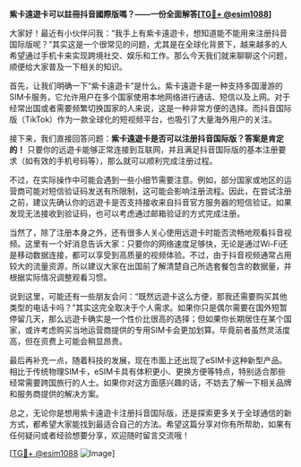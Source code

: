 **紫卡遠遊卡可以註冊抖音國際版嗎？——一份全面解答[[TG💪+ @esim1088](https://t.me/s/esim1088)]**

大家好！最近有小伙伴问我：“我手上有紫卡遠遊卡，想知道能不能用来注册抖音国际版呢？”其实这是一个很常见的问题，尤其是在全球化背景下，越来越多的人希望通过手机卡来实现跨境社交、娱乐和工作。那么今天我们就来聊聊这个问题，顺便给大家普及一下相关的知识。

首先，让我们明确一下“紫卡遠遊卡”是什么。紫卡遠遊卡是一种支持多国漫游的SIM卡服务，它允许用户在多个国家使用本地网络进行通话、短信以及上网。对于经常出国或者需要频繁切换国家的人来说，这是一种非常方便的选择。而抖音国际版（TikTok）作为一款全球化的短视频平台，也吸引了大量海外用户的关注。

接下来，我们直接回答问题：**紫卡遠遊卡是否可以注册抖音国际版？答案是肯定的！** 只要你的远遊卡能够正常连接到互联网，并且满足抖音国际版的基本注册要求（如有效的手机号码等），那么就可以顺利完成注册过程。

不过，在实际操作中可能会遇到一些小细节需要注意。例如，部分国家或地区的运营商可能对短信验证码发送有所限制，这可能会影响注册流程。因此，在尝试注册之前，建议先确认你的远遊卡是否支持接收来自抖音官方服务器的短信验证。如果发现无法接收到验证码，也可以考虑通过邮箱验证的方式完成注册。

当然了，除了注册本身之外，还有很多人关心使用远遊卡时能否流畅地观看抖音视频。这里有一个好消息告诉大家：只要你的网络速度足够快，无论是通过Wi-Fi还是移动数据连接，都可以享受到高质量的视频体验。不过，由于抖音视频通常占用较大的流量资源，所以建议大家在出国前了解清楚自己所选套餐包含的数据量，并根据实际情况调整观看习惯。

说到这里，可能还有一些朋友会问：“既然远遊卡这么方便，那我还需要购买其他类型的电话卡吗？”其实这完全取决于个人需求。如果你只是偶尔需要在国外短暂停留几天，那么远遊卡确实是一个性价比很高的选择；但如果你长期居住在某个国家，或许考虑购买当地运营商提供的专用SIM卡会更加划算。毕竟前者虽然灵活度高，但在资费上可能会稍显昂贵。

最后再补充一点，随着科技的发展，现在市面上还出现了eSIM卡这种新型产品。相比于传统物理SIM卡，eSIM卡具有体积更小、更换方便等特点，特别适合那些经常需要跨国旅行的人士。如果你对这方面感兴趣的话，不妨去了解一下相关品牌和服务商提供的解决方案。

总之，无论你是想用紫卡遠遊卡注册抖音国际版，还是探索更多关于全球通信的新方式，都希望大家能找到最适合自己的方法。希望这篇分享对你有所帮助，如果有任何疑问或者经验想要分享，欢迎随时留言交流哦！

[[TG💪+ @esim1088](https://t.me/s/esim1088) ![Image](https://i.postimg.cc/4NQfJmqS/Snipaste-2025-05-13-00-14-12.png)]